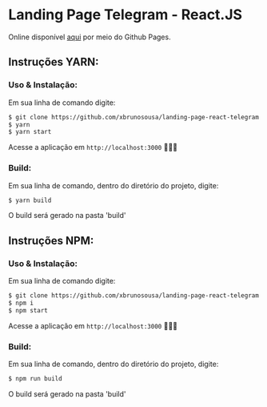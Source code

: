 # Landing Page Telegram - React.JS

Online disponível <a href="https://xbrunosousa.github.io/landing-page-react-telegram/build/" target="_blank">aqui</a> por meio do Github Pages.

## Instruções YARN: 
### Uso & Instalação:
Em sua linha de comando digite:
```sh
$ git clone https://github.com/xbrunosousa/landing-page-react-telegram.git && cd landing-page-react-telegram
$ yarn
$ yarn start
```
Acesse a aplicação em `http://localhost:3000` 👨🏻‍💻

### Build:
Em sua linha de comando, dentro do diretório do projeto, digite:
```sh
$ yarn build
```
O build será gerado na pasta 'build'

## Instruções NPM:
### Uso & Instalação:
Em sua linha de comando digite:
```sh
$ git clone https://github.com/xbrunosousa/landing-page-react-telegram.git && cd landing-page-react-telegram
$ npm i
$ npm start
```
Acesse a aplicação em `http://localhost:3000` 👨🏻‍💻

### Build:
Em sua linha de comando, dentro do diretório do projeto, digite:
```sh
$ npm run build
```
O build será gerado na pasta 'build'